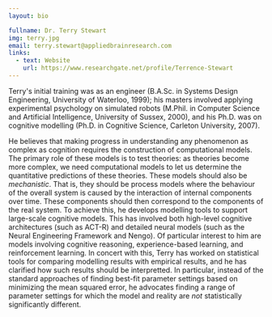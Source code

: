 ```yaml
---
layout: bio

fullname: Dr. Terry Stewart
img: terry.jpg
email: terry.stewart@appliedbrainresearch.com
links:
  - text: Website
    url: https://www.researchgate.net/profile/Terrence-Stewart
---
```


Terry's initial training was as an engineer (B.A.Sc. in Systems
Design Engineering, University of Waterloo, 1999); his masters
involved applying experimental psychology on simulated robots
(M.Phil.  in Computer Science and Artificial Intelligence,
University of Sussex, 2000), and his Ph.D. was on cognitive
modelling (Ph.D. in Cognitive Science, Carleton University, 2007).

He believes that making progress in understanding any phenomenon as
complex as cognition requires the construction of computational
models. The primary role of these models is to test theories: as
theories become more complex, we need computational models to let us
determine the quantitative predictions of these theories. These
models should also be _mechanistic_. That is, they should be process
models where the behaviour of the overall system is caused by the
interaction of internal components over time. These components
should then correspond to the components of the real system. To
achieve this, he develops modelling tools to support large-scale
cognitive models. This has involved both high-level cognitive
architectures (such as ACT-R) and detailed neural models (such as
the Neural Engineering Framework and Nengo). Of particular interest
to him are models involving cognitive reasoning, experience-based
learning, and reinforcement learning. In concert with this, Terry
has worked on statistical tools for comparing modelling results with
empirical results, and he has clarified how such results should be
interpretted. In particular, instead of the standard approaches of
finding best-fit parameter settings based on minimizing the mean
squared error, he advocates finding a range of parameter settings
for which the model and reality are _not_ statistically
significantly different.
